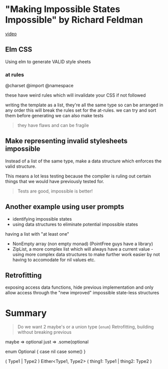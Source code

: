 # "Making Impossible States Impossible" by Richard Feldman
[video](https://www.youtube.com/watch?v=IcgmSRJHu_8)

## Elm CSS
Using elm to generate VALID style sheets

### at rules
@charset
@import
@namespace

these have weird rules which will invalidate your CSS if not followed

writing the template as a list, they're all the same type so can be arranged in any order
this will break the rules set for the at-rules.
we can try and sort them before generating
we can also make tests
> they have flaws and can be fragile

## Make representing invalid stylesheets impossible
Instead of a list of the same type, make a data structure which enforces the valid structure.

This means a lot less testing because the compiler is ruling out certain things that we would have previously tested for.

> Tests are good, impossible is better!

## Another example using user prompts
- identifying impossible states
- using data structures to eliminate potential impossible states

having a list with "at least one"
- NonEmpty array (non empty monad) (PointFree guys have a library)
- ZipList, a more complex list which will always have a current value - using more complex data structures to make further work easier by not having to accomodate for nil values etc.

## Retrofitting
exposing access data functions, hide previous implementation and only allow access through the "new improved" impossible state-less structures

# Summary
> Do we want 2 maybe's or a union type (`enum`)
> Retrofitting, building without breaking previous 

maybe => optional 
just => .some(optional

enum Optional<T> {
	case nil
	case some(<T>)
}

( Type1 | Type2 ) Either<Type1, Type2>
( thing1: Type1 | thing2: Type2 )
